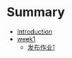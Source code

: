 # Summary

* [Introduction](test/README.md)
* [week1](test/README.md)
   * [发布作业1](test/issue5.md)

